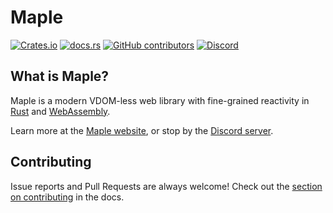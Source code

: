# Maple

[![Crates.io](https://img.shields.io/crates/v/maple-core)](https://crates.io/crates/maple-core)
[![docs.rs](https://img.shields.io/docsrs/maple-core?color=blue&label=docs.rs)](https://docs.rs/maple-core)
[![GitHub contributors](https://img.shields.io/github/contributors/lukechu10/maple)](https://github.com/lukechu10/maple/graphs/contributors)
[![Discord](https://img.shields.io/discord/820400041332179004?label=discord)](https://discord.gg/vDwFUmm6mU)

## What is Maple?

Maple is a modern VDOM-less web library with fine-grained reactivity in [Rust](https://www.rust-lang.org/) and [WebAssembly](https://webassembly.org/).

Learn more at the [Maple website](https://maple-rs.netlify.app), or stop by the [Discord server](https://discord.gg/vDwFUmm6mU).

## Contributing

Issue reports and Pull Requests are always welcome!
Check out the [section on contributing](https://maple-rs.netlify.app/contribute/architecture) in the docs.
